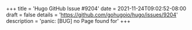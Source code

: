 +++
title = 'Hugo GitHub Issue #9204'
date = 2021-11-24T09:02:52-08:00
draft = false
details = 'https://github.com/gohugoio/hugo/issues/9204'
description = 'panic: [BUG] no Page found for'
+++
